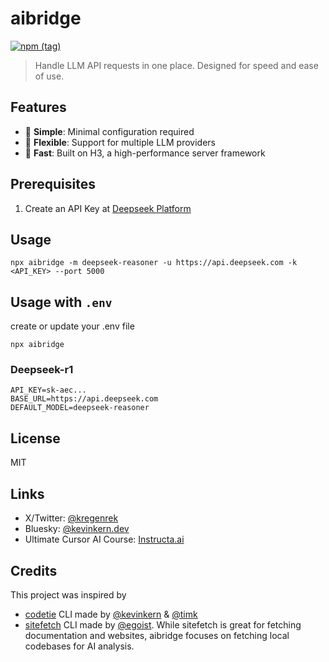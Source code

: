 # aibridge

[![npm (tag)](https://img.shields.io/npm/v/aibridge)](https://www.npmjs.com/package/aibridge)

>Handle LLM API requests in one place. Designed for speed and ease of use.

## Features

- 🎯 **Simple**: Minimal configuration required
- 🔄 **Flexible**: Support for multiple LLM providers
- 🚀 **Fast**: Built on H3, a high-performance server framework


## Prerequisites

1. Create an API Key at [Deepseek Platform](https://platform.deepseek.com/api_keys)

## Usage

```
npx aibridge -m deepseek-reasoner -u https://api.deepseek.com -k <API_KEY> --port 5000
```

## Usage with `.env`

create or update your .env file

```
npx aibridge
```

### Deepseek-r1

```
API_KEY=sk-aec...
BASE_URL=https://api.deepseek.com
DEFAULT_MODEL=deepseek-reasoner
```

## License

MIT 

## Links

- X/Twitter: [@kregenrek](https://x.com/kregenrek)
- Bluesky: [@kevinkern.dev](https://bsky.app/profile/kevinkern.dev)
- Ultimate Cursor AI Course: [Instructa.ai](https://www.instructa.ai/en/cursor-ai)

## Credits

This project was inspired by 

* [codetie](https://github.com/codetie-ai/codetie) CLI made by [@kevinkern](https://github.com/regenrek) & [@timk](https://github.com/KerneggerTim)
* [sitefetch](https://github.com/egoist/sitefetch) CLI made by [@egoist](https://github.com/egoist). While sitefetch is great for fetching documentation and websites, aibridge focuses on fetching local codebases for AI analysis.

